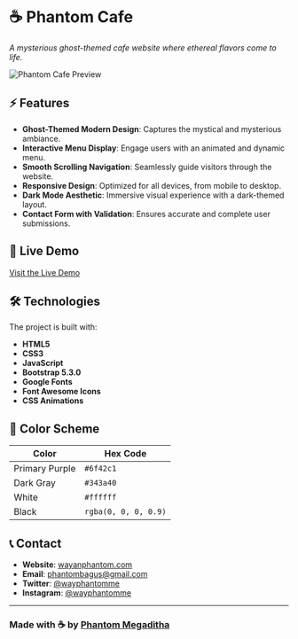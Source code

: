 # ☕ Phantom Cafe  
*A mysterious ghost-themed cafe website where ethereal flavors come to life.*  

![Phantom Cafe Preview](/api/placeholder/400/320)

## ⚡ Features  
- **Ghost-Themed Modern Design**: Captures the mystical and mysterious ambiance.  
- **Interactive Menu Display**: Engage users with an animated and dynamic menu.  
- **Smooth Scrolling Navigation**: Seamlessly guide visitors through the website.  
- **Responsive Design**: Optimized for all devices, from mobile to desktop.  
- **Dark Mode Aesthetic**: Immersive visual experience with a dark-themed layout.  
- **Contact Form with Validation**: Ensures accurate and complete user submissions.  

## 🔮 Live Demo  
[Visit the Live Demo](https://wayphantomme.github.io/Phantom-Cafe/)  

## 🛠️ Technologies  
The project is built with:  
- **HTML5**  
- **CSS3**  
- **JavaScript**  
- **Bootstrap 5.3.0**  
- **Google Fonts**  
- **Font Awesome Icons**  
- **CSS Animations**  

## 🎨 Color Scheme  
| **Color**      | **Hex Code**          |  
|-----------------|-----------------------|  
| Primary Purple  | `#6f42c1`            |  
| Dark Gray       | `#343a40`            |  
| White           | `#ffffff`            |  
| Black           | `rgba(0, 0, 0, 0.9)` |  

## 📞 Contact  
- **Website**: [wayanphantom.com](https://wayanphantom.my.id)  
- **Email**: phantombagus@gmail.com  
- **Twitter**: [@wayphantomme](https://twitter.com/wayphantomme)  
- **Instagram**: [@wayphantomme](https://instagram.com/wayphantomme)  

---

### Made with ☕ by [Phantom Megaditha](#)  
